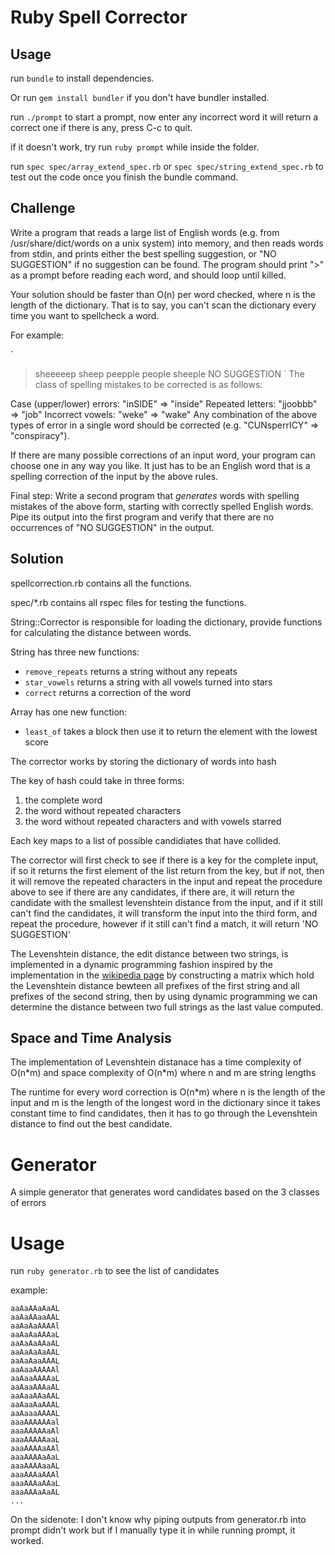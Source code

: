 Ruby Spell Corrector
====================

Usage
-----

run `bundle` to install dependencies.

Or run `gem install bundler` if you don't have bundler installed.

run `./prompt` to start a prompt, now enter any incorrect word it will return a correct one if there is any, press C-c to quit.

if it doesn't work, try run `ruby prompt` while inside the folder.

run `spec spec/array_extend_spec.rb` or `spec spec/string_extend_spec.rb` to test out the code once you finish the bundle command.

Challenge
---------

Write a program that reads a large list of English words (e.g. from /usr/share/dict/words on a unix system) into memory, and then reads words from stdin, and prints either the best spelling suggestion, or "NO SUGGESTION" if no suggestion can be found. The program should print ">" as a prompt before reading each word, and should loop until killed.

Your solution should be faster than O(n) per word checked, where n is the length of the dictionary. That is to say, you can't scan the dictionary every time you want to spellcheck a word.

For example:

`
> sheeeeep
sheep
> peepple
people
> sheeple
NO SUGGESTION
`
The class of spelling mistakes to be corrected is as follows:

Case (upper/lower) errors: "inSIDE" => "inside"
Repeated letters: "jjoobbb" => "job"
Incorrect vowels: "weke" => "wake"
Any combination of the above types of error in a single word should be corrected (e.g. "CUNsperrICY" => "conspiracy").

If there are many possible corrections of an input word, your program can choose one in any way you like. It just has to be an English word that is a spelling correction of the input by the above rules.

Final step: Write a second program that *generates* words with spelling mistakes of the above form, starting with correctly spelled English words. Pipe its output into the first program and verify that there are no occurrences of "NO SUGGESTION" in the output.

Solution
--------

spellcorrection.rb contains all the functions.

spec/\*.rb contains all rspec files for testing the functions.

String::Corrector is responsible for loading the dictionary, provide functions for calculating the distance between words.

String has three new functions:

* `remove_repeats` returns a string without any repeats
* `star_vowels` returns a string with all vowels turned into stars
* `correct` returns a correction of the word

Array has one new function:

* `least_of` takes a block then use it to return the element with the lowest score

The corrector works by storing the dictionary of words into hash

The key of hash could take in three forms:
1. the complete word
2. the word without repeated characters
3. the word without repeated characters and with vowels starred

Each key maps to a list of possible candidiates that have collided.

The corrector will first check to see if there is a key for the complete input, if so it returns the first element of the list return from the key, but if not, then it will remove the repeated characters in the input and repeat the procedure above to see if there are any candidates, if there are, it will return the candidate with the smallest levenshtein distance from the input, and if it still can't find the candidates, it will transform the input into the third form, and repeat the procedure, however if it still can't find a match, it will return 'NO SUGGESTION'

The Levenshtein distance, the edit distance between two strings, is implemented in a dynamic programming fashion inspired by the implementation in the [wikipedia page](http://en.wikipedia.org/wiki/Levenshtein_distance) by constructing a matrix which hold the Levenshtein distance bewteen all prefixes of the first string and all prefixes of the second string, then by using dynamic programming we can determine the distance between two full strings as the last value computed.

Space and Time Analysis
-----------------------

The implementation of Levenshtein distanace has a time complexity of O(n\*m) and space complexity of O(n\*m) where n and m are string lengths

The runtime for every word correction is O(n\*m) where n is the length of the input and m is the length of the longest word in the dictionary since it takes constant time to find candidates, then it has to go through the Levenshtein distance to find out the best candidate.


Generator
=========

A simple generator that generates word candidates based on the 3 classes of errors

Usage
=====

run `ruby generator.rb` to see the list of candidates

example:

```
aaAaAAaAaAL
aaAaAAaaAAL
aaAaAaAAAAl
aaAaAaAAAaL
aaAaAaAAaAL
aaAaAaAaAAL
aaAaAaaAAAL
aaAaaAAAAAl
aaAaaAAAAaL
aaAaaAAAaAL
aaAaaAAaAAL
aaAaaAaAAAL
aaAaaaAAAAL
aaaAAAAAAal
aaaAAAAAaAl
aaaAAAAAaaL
aaaAAAAaAAl
aaaAAAAaAaL
aaaAAAAaaAL
aaaAAAaAAAl
aaaAAAaAAaL
aaaAAAaAaAL
...
```

On the sidenote: I don't know why piping outputs from generator.rb into prompt didn't work but if I manually type it in while running prompt, it worked.
